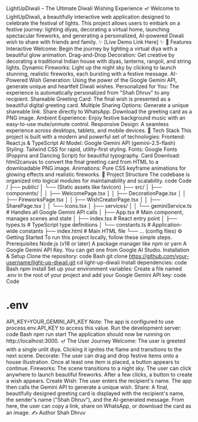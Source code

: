 LightUpDiwali – The Ultimate Diwali Wishing Experience 🪔
Welcome to LightUpDiwali, a beautifully interactive web application designed to celebrate the festival of lights. This project allows users to embark on a festive journey: lighting diyas, decorating a virtual home, launching spectacular fireworks, and generating a personalized, AI-powered Diwali wish to share with friends and family.
✨ [Live Demo Link Here] ✨
🌟 Features
Interactive Welcome: Begin the journey by lighting a virtual diya with a beautiful glow animation.
Drag-and-Drop Decoration: Get creative by decorating a traditional Indian house with diyas, lanterns, rangoli, and string lights.
Dynamic Fireworks: Light up the night sky by clicking to launch stunning, realistic fireworks, each bursting with a festive message.
AI-Powered Wish Generation: Using the power of the Google Gemini API, generate unique and heartfelt Diwali wishes.
Personalized for You: The experience is automatically personalized from "Shah Dhruv" to any recipient.
Shareable Greeting Card: The final wish is presented as a beautiful digital greeting card.
Multiple Sharing Options:
Generate a unique shareable link.
Share directly to WhatsApp.
Download the greeting card as a PNG image.
Ambient Experience: Enjoy festive background music with an easy-to-use mute/unmute control.
Responsive Design: A seamless experience across desktops, tablets, and mobile devices.
🚀 Tech Stack
This project is built with a modern and powerful set of technologies:
Frontend: React.js & TypeScript
AI Model: Google Gemini API (gemini-2.5-flash)
Styling: Tailwind CSS for rapid, utility-first styling.
Fonts: Google Fonts (Poppins and Dancing Script) for beautiful typography.
Card Download: html2canvas to convert the final greeting card from HTML to a downloadable PNG image.
Animations: Pure CSS keyframe animations for glowing effects and realistic fireworks.
📁 Project Structure
The codebase is organized into logical modules for maintainability and scalability.
code
Code
/
├── public/
│   └── (Static assets like favicon)
├── src/
│   ├── components/
│   │   ├── WelcomePage.tsx
│   │   ├── DecorationPage.tsx
│   │   ├── FireworksPage.tsx
│   │   ├── WishCreatorPage.tsx
│   │   ├── SharePage.tsx
│   │   └── Icons.tsx
│   ├── services/
│   │   └── geminiService.ts   # Handles all Google Gemini API calls
│   ├── App.tsx                # Main component, manages scenes and state
│   ├── index.tsx              # React entry point
│   ├── types.ts               # TypeScript type definitions
│   └── constants.ts           # Application-wide constants
├── index.html                 # Main HTML file
└── ... (config files)
⚙️ Getting Started
To run this project locally, follow these simple steps.
Prerequisites
Node.js (v18 or later)
A package manager like npm or yarn
A Google Gemini API Key. You can get one from Google AI Studio.
Installation & Setup
Clone the repository:
code
Bash
git clone https://github.com/your-username/light-up-diwali.git
cd light-up-diwali
Install dependencies:
code
Bash
npm install
Set up your environment variables:
Create a file named .env in the root of your project and add your Google Gemini API key:
code
Code
# .env
API_KEY=YOUR_GEMINI_API_KEY
Note: The app is configured to use process.env.API_KEY to access this value.
Run the development server:
code
Bash
npm run start
The application should now be running on http://localhost:3000.
🪔 The User Journey
Welcome: The user is greeted with a single unlit diya. Clicking it ignites the flame and transitions to the next scene.
Decorate: The user can drag and drop festive items onto a house illustration. Once at least one item is placed, a button appears to continue.
Fireworks: The scene transitions to a night sky. The user can click anywhere to launch beautiful fireworks. After a few clicks, a button to create a wish appears.
Create Wish: The user enters the recipient's name. The app then calls the Gemini API to generate a unique wish.
Share: A final, beautifully designed greeting card is displayed with the recipient's name, the sender's name ("Shah Dhruv"), and the AI-generated message. From here, the user can copy a link, share on WhatsApp, or download the card as an image.
✍️ Author
Shah Dhruv
